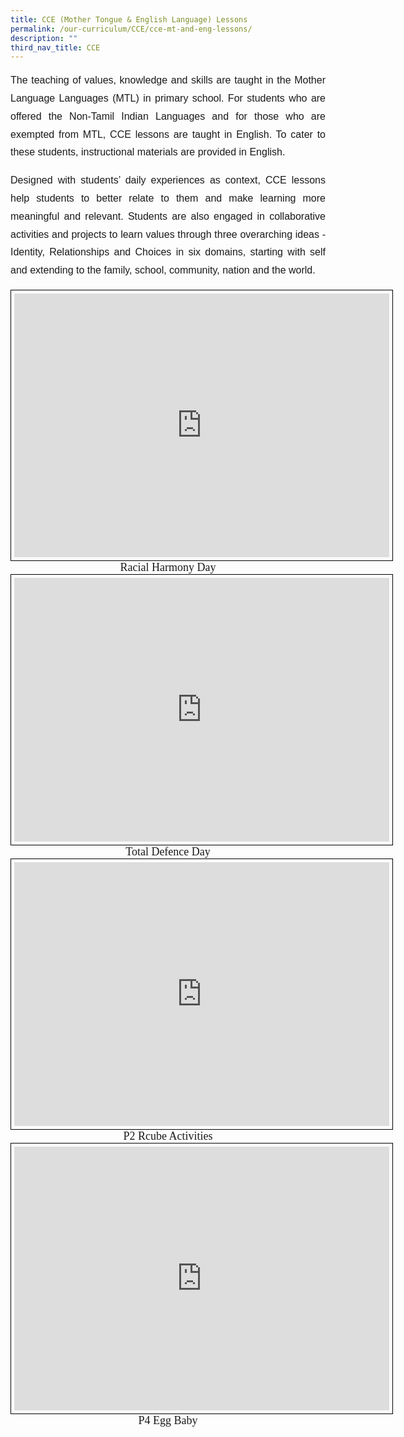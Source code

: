 ```yaml
---
title: CCE (Mother Tongue & English Language) Lessons
permalink: /our-curriculum/CCE/cce-mt-and-eng-lessons/
description: ""
third_nav_title: CCE
---
```

<p style="font-family:Arial; font-size:16px; text-align:justify; line-height:1.8">The teaching of values, knowledge and skills are taught in the Mother Language Languages (MTL) in primary school. For students who are offered the Non-Tamil Indian Languages and for those who are exempted from MTL, CCE lessons are taught in English. To cater to these students, instructional materials are provided in English.</p>

<p style="font-family:Arial; font-size:16px; text-align:justify; line-height:1.8">Designed with students’ daily experiences as context, CCE lessons help students to better relate to them and make learning more meaningful and relevant. Students are also engaged in collaborative activities and projects to learn values through three overarching ideas - Identity, Relationships and Choices in six domains, starting with self and extending to the family, school, community, nation and the world.</p>

<center><iframe style="border:1px solid black; padding:5px" src="https://docs.google.com/presentation/d/e/2PACX-1vStkdFamT9Cs5fMdiMCyF7X8XXAAe9IoiBmUJLcxhszplCEGSu63C9dM_8uhksFB3iX5A1hz0IxI_U5/embed?start=false&amp;loop=false&amp;delayms=3000" frameborder="0" width="600" height="422" allowfullscreen="true"></iframe><span style="font-size:18px; font-family:cursive">Racial Harmony Day</span></center>
		
<center><iframe allowfullscreen="true" height="422" width="600" frameborder="0" style="border:1px solid black; padding:5px" src="https://docs.google.com/presentation/d/e/2PACX-1vTuG3jK5FxjZ25x4wey8SXv9QGOB52f6yKdD_mlnY0ewF8tZcPCehJo6U6yX8nJ9xJ7KVzNNuiiwAxR/embed?start=false&amp;loop=false&amp;delayms=3000"></iframe><span style="font-size:18px; font-family:cursive;">Total Defence Day</span></center>
		
<center><iframe allowfullscreen="true" height="422" width="600" frameborder="0" style="border:1px solid black; padding:5px" src="https://docs.google.com/presentation/d/e/2PACX-1vStzwIBwoFP0WhzLjHqosclcNXJmTZSYv2xTB8JIcOwIJ4EY92nExps6oZJn6M0pFadTv-hWDMcJbBL/embed?start=false&amp;loop=false&amp;delayms=3000"></iframe><span style="font-size:18px; font-family:cursive;">P2 Rcube Activities</span></center>
			
<center><iframe allowfullscreen="true" height="422" width="600" frameborder="0" style="border:1px solid black; padding:5px" src="https://docs.google.com/presentation/d/e/2PACX-1vSuG-gUH58TS28ba0GGGjSptmn1G6bEWLFR6-_p5JWiLKDZqSD9ljKCZkYNqZmZHhZKDf9gCngDw__K/embed?start=false&amp;loop=false&amp;delayms=3000"></iframe><span style="font-size:18px; font-family:cursive">P4 Egg Baby</span></center>